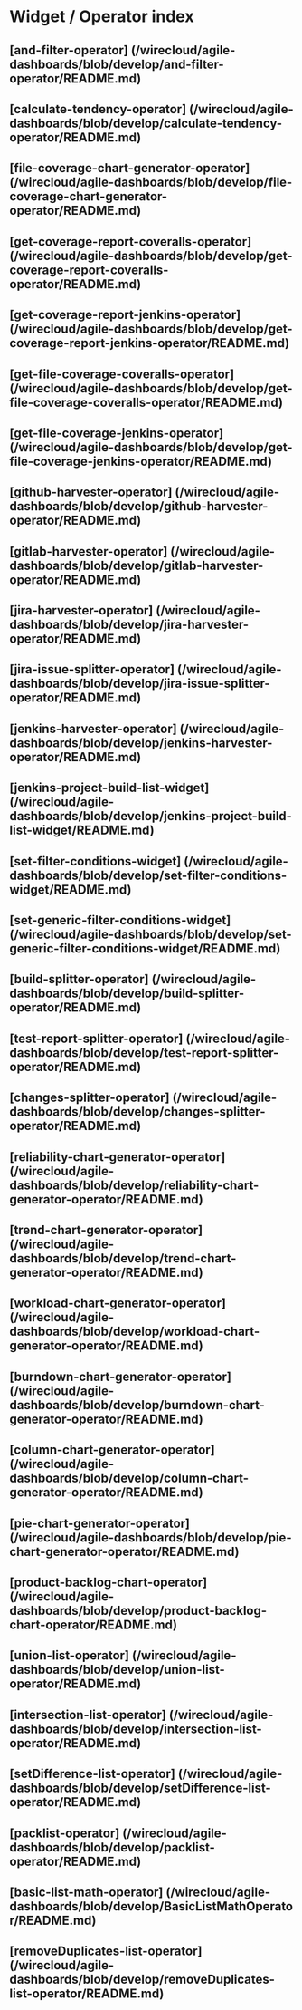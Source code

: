 # Widget / Operator index


## [and-filter-operator] (/wirecloud/agile-dashboards/blob/develop/and-filter-operator/README.md)

## [calculate-tendency-operator] (/wirecloud/agile-dashboards/blob/develop/calculate-tendency-operator/README.md)

## [file-coverage-chart-generator-operator] (/wirecloud/agile-dashboards/blob/develop/file-coverage-chart-generator-operator/README.md)

## [get-coverage-report-coveralls-operator] (/wirecloud/agile-dashboards/blob/develop/get-coverage-report-coveralls-operator/README.md)

## [get-coverage-report-jenkins-operator] (/wirecloud/agile-dashboards/blob/develop/get-coverage-report-jenkins-operator/README.md) 

## [get-file-coverage-coveralls-operator] (/wirecloud/agile-dashboards/blob/develop/get-file-coverage-coveralls-operator/README.md) 

## [get-file-coverage-jenkins-operator] (/wirecloud/agile-dashboards/blob/develop/get-file-coverage-jenkins-operator/README.md) 

## [github-harvester-operator] (/wirecloud/agile-dashboards/blob/develop/github-harvester-operator/README.md)

## [gitlab-harvester-operator] (/wirecloud/agile-dashboards/blob/develop/gitlab-harvester-operator/README.md)

## [jira-harvester-operator] (/wirecloud/agile-dashboards/blob/develop/jira-harvester-operator/README.md)

## [jira-issue-splitter-operator] (/wirecloud/agile-dashboards/blob/develop/jira-issue-splitter-operator/README.md)

## [jenkins-harvester-operator] (/wirecloud/agile-dashboards/blob/develop/jenkins-harvester-operator/README.md) 

## [jenkins-project-build-list-widget] (/wirecloud/agile-dashboards/blob/develop/jenkins-project-build-list-widget/README.md)

## [set-filter-conditions-widget] (/wirecloud/agile-dashboards/blob/develop/set-filter-conditions-widget/README.md)

## [set-generic-filter-conditions-widget] (/wirecloud/agile-dashboards/blob/develop/set-generic-filter-conditions-widget/README.md)

## [build-splitter-operator] (/wirecloud/agile-dashboards/blob/develop/build-splitter-operator/README.md)

## [test-report-splitter-operator] (/wirecloud/agile-dashboards/blob/develop/test-report-splitter-operator/README.md) 

## [changes-splitter-operator] (/wirecloud/agile-dashboards/blob/develop/changes-splitter-operator/README.md)

## [reliability-chart-generator-operator] (/wirecloud/agile-dashboards/blob/develop/reliability-chart-generator-operator/README.md) 

## [trend-chart-generator-operator] (/wirecloud/agile-dashboards/blob/develop/trend-chart-generator-operator/README.md) 

## [workload-chart-generator-operator] (/wirecloud/agile-dashboards/blob/develop/workload-chart-generator-operator/README.md)

## [burndown-chart-generator-operator] (/wirecloud/agile-dashboards/blob/develop/burndown-chart-generator-operator/README.md)

## [column-chart-generator-operator] (/wirecloud/agile-dashboards/blob/develop/column-chart-generator-operator/README.md)

## [pie-chart-generator-operator] (/wirecloud/agile-dashboards/blob/develop/pie-chart-generator-operator/README.md)

## [product-backlog-chart-operator] (/wirecloud/agile-dashboards/blob/develop/product-backlog-chart-operator/README.md)

## [union-list-operator] (/wirecloud/agile-dashboards/blob/develop/union-list-operator/README.md)

## [intersection-list-operator] (/wirecloud/agile-dashboards/blob/develop/intersection-list-operator/README.md)

## [setDifference-list-operator] (/wirecloud/agile-dashboards/blob/develop/setDifference-list-operator/README.md)

## [packlist-operator] (/wirecloud/agile-dashboards/blob/develop/packlist-operator/README.md) 

## [basic-list-math-operator] (/wirecloud/agile-dashboards/blob/develop/BasicListMathOperator/README.md)

## [removeDuplicates-list-operator] (/wirecloud/agile-dashboards/blob/develop/removeDuplicates-list-operator/README.md)